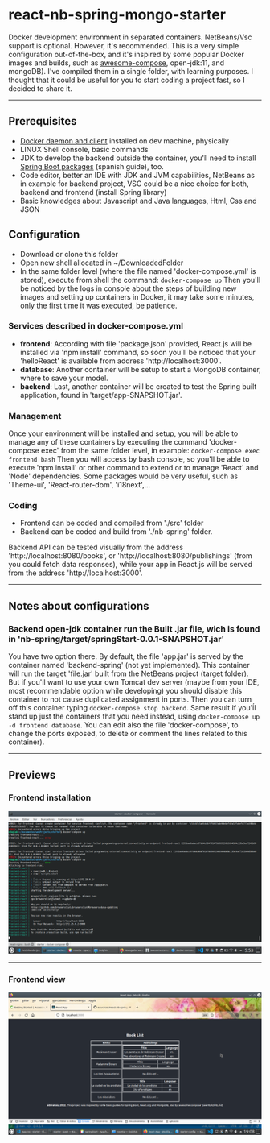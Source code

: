 # react-nb-spring-mongo-starter
Docker development environment in separated containers. NetBeans/Vsc support is optional. However, it's recommended. This is a very simple configuration out-of-the-box, and it's inspired by some popular Docker images and builds, such as [awesome-compose](https://github.com/docker/awesome-compose), open-jdk:11, and mongoDB). I've compiled them in a single folder, with learning purposes. I thought that it could be useful for you to start coding a project fast, so I decided to share it.

***

## Prerequisites

* [Docker daemon and client](https://docs.docker.com/engine/install/ubuntu/) installed on dev machine, physically
* LINUX Shell console, basic commands
* JDK to develop the backend outside the container, you'll need to install [Spring Boot packages](http://www.profesor-p.com/2018/08/27/instalar-plugin-spring-boot-con-netbeans-9-en-ubuntu-18-04/) (spanish guide), too.
* Code editor, better an IDE with JDK and JVM capabilities, NetBeans as in example for backend project, VSC could be a nice choice for both, backend and frontend (install Spring library)
* Basic knowledges about Javascript and Java languages, Html, Css and JSON 

## Configuration

* Download or clone this folder
* Open new shell allocated in ~/DownloadedFolder
* In the same folder level (where the file named 'docker-compose.yml' is stored), execute from shell the command:
` docker-compose up `
Then you'll be noticed by the logs in console about  the steps of building new images and setting up containers in Docker, it may take some minutes, only the first time it was executed, be patience.

### Services described in docker-compose.yml

* **frontend**: According with file 'package.json' provided, React.js will be installed via 'npm install' command, so soon you´ll be noticed that your 'helloReact' is available from address 'http://localhost:3000'.
* **database**: Another container will be setup to start a MongoDB container, where to save your model.
* **backend**: Last, another container will be created to test the Spring built application, found in 'target/app-SNAPSHOT.jar'.

### Management

Once your environment will be installed and setup, you will be able to manage any of these containers by executing the command 'docker-compose exec' from the same folder level, in example: 
` docker-compose exec frontend bash `
Then you will access by bash console, so you'll be able to execute 'npm install' or other command to extend or to manage 'React' and 'Node' dependencies. Some packages would be very useful, such as 'Theme-ui', 'React-router-dom', 'i18next',... 

### Coding

* Frontend can be coded and compiled from './src' folder
* Backend can be coded and build from './nb-spring' folder.

Backend API can be tested visually from the address 'http://localhost:8080/books', or 'http://localhost:8080/publishings' (from you could fetch data responses), while your app in React.js will be served from the address 'http://localhost:3000'.

***
## Notes about configurations

### Backend open-jdk container run the Built .jar file, wich is found in 'nb-spring/target/springStart-0.0.1-SNAPSHOT.jar'

You have two option there. By default, the file 'app.jar' is served by the container named 'backend-spring' (not yet implemented). This container will run the target 'file.jar' built from the NetBeans project (target folder). But if you'll want to use your own Tomcat dev server (maybe from your IDE, most recommendable option while developing) you should disable this container to not cause duplicated assignment in ports. Then you can turn off this container typing `docker-compose stop backend`. Same result if you'ĺl stand up just the containers that you need instead, using `docker-compose up -d frontend database`. You can edit also the file 'docker-compose', to change the ports exposed, to delete or comment the lines related to this container).

***

## Previews

### Frontend installation

![Installation preview](react-container.png)

***

### Frontend view

![Frontend preview](frontend-preview.png)
